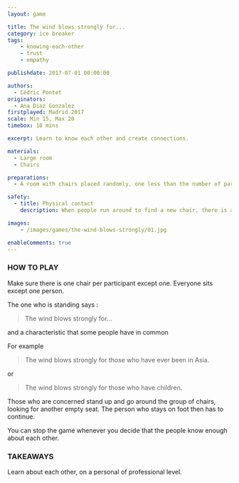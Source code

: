 ```yaml
---
layout: game

title: The wind blows strongly for...
category: ice breaker
tags:
    - knowing-each-other
    - trust
    - empathy

publishdate: 2017-07-01 00:00:00

authors: 
  - Cédric Pontet
originators: 
  - Ana Diaz Gonzalez
firstplayed: Madrid 2017
scale: Min 15, Max 20
timebox: 10 mins

excerpt: Learn to know each other and create connections. 

materials:
  - Large room
  - Chairs

preparations:
  - A room with chairs placed randomly, one less than the number of participants

safety:
  - title: Physical contact
    description: When people run around to find a new chair, there is a possibility of physical contact. Make sure there is enough room for everyone to stay safe.

images:
    - /images/games/the-wind-blows-strongly/01.jpg

enableComments: true
---
```


### HOW TO PLAY

Make sure there is one chair per participant except one.
Everyone sits except one person. 

The one who is standing says :
> The wind blows strongly for...

and a characteristic that some people have in common

For example 
> The wind blows strongly for those who have ever been in Asia.

or

> The wind blows strongly for those who have children.


Those who are concerned stand up and go around the group of chairs, looking for another empty seat.
The person who stays on foot then has to continue.

You can stop the game whenever you decide that the people know enough about each other.

### TAKEAWAYS

Learn about each other, on a personal of professional level.